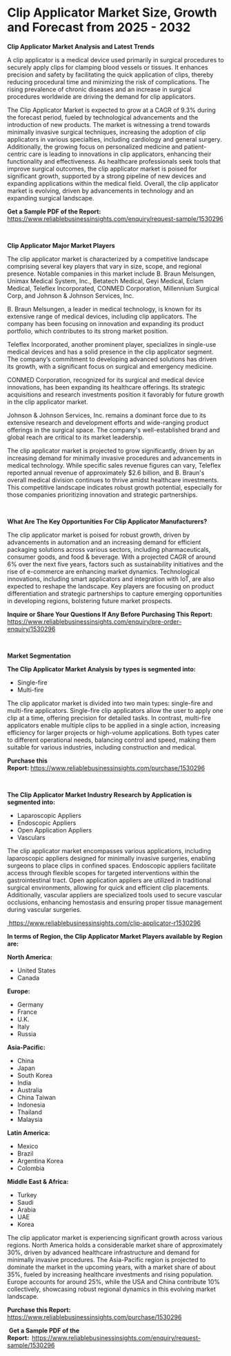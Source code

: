 <p><h1>Clip Applicator Market Size, Growth and Forecast from 2025 - 2032</h1></p><p><strong>Clip Applicator Market Analysis and Latest Trends</strong></p>
<p><p>A clip applicator is a medical device used primarily in surgical procedures to securely apply clips for clamping blood vessels or tissues. It enhances precision and safety by facilitating the quick application of clips, thereby reducing procedural time and minimizing the risk of complications. The rising prevalence of chronic diseases and an increase in surgical procedures worldwide are driving the demand for clip applicators. </p><p>The Clip Applicator Market is expected to grow at a CAGR of 9.3% during the forecast period, fueled by technological advancements and the introduction of new products. The market is witnessing a trend towards minimally invasive surgical techniques, increasing the adoption of clip applicators in various specialties, including cardiology and general surgery. Additionally, the growing focus on personalized medicine and patient-centric care is leading to innovations in clip applicators, enhancing their functionality and effectiveness. As healthcare professionals seek tools that improve surgical outcomes, the clip applicator market is poised for significant growth, supported by a strong pipeline of new devices and expanding applications within the medical field. Overall, the clip applicator market is evolving, driven by advancements in technology and an expanding surgical landscape.</p></p>
<p><strong>Get a Sample PDF of the Report:&nbsp;</strong> <a href="https://www.reliablebusinessinsights.com/enquiry/request-sample/1530296?utm_campaign=3116&utm_medium=2&utm_source=Github&utm_content=ia&utm_term=13042025&utm_id=clip-applicator">https://www.reliablebusinessinsights.com/enquiry/request-sample/1530296</a></p>
<p>&nbsp;</p>
<p><strong>Clip Applicator Major Market Players</strong></p>
<p><p>The clip applicator market is characterized by a competitive landscape comprising several key players that vary in size, scope, and regional presence. Notable companies in this market include B. Braun Melsungen, Unimax Medical System, Inc., Betatech Medical, Geyi Medical, Eclam Medical, Teleflex Incorporated, CONMED Corporation, Millennium Surgical Corp, and Johnson & Johnson Services, Inc.</p><p>B. Braun Melsungen, a leader in medical technology, is known for its extensive range of medical devices, including clip applicators. The company has been focusing on innovation and expanding its product portfolio, which contributes to its strong market position.</p><p>Teleflex Incorporated, another prominent player, specializes in single-use medical devices and has a solid presence in the clip applicator segment. The company’s commitment to developing advanced solutions has driven its growth, with a significant focus on surgical and emergency medicine.</p><p>CONMED Corporation, recognized for its surgical and medical device innovations, has been expanding its healthcare offerings. Its strategic acquisitions and research investments position it favorably for future growth in the clip applicator market.</p><p>Johnson & Johnson Services, Inc. remains a dominant force due to its extensive research and development efforts and wide-ranging product offerings in the surgical space. The company's well-established brand and global reach are critical to its market leadership.</p><p>The clip applicator market is projected to grow significantly, driven by an increasing demand for minimally invasive procedures and advancements in medical technology. While specific sales revenue figures can vary, Teleflex reported annual revenue of approximately $2.6 billion, and B. Braun's overall medical division continues to thrive amidst healthcare investments. This competitive landscape indicates robust growth potential, especially for those companies prioritizing innovation and strategic partnerships.</p></p>
<p>&nbsp;</p>
<p><strong>What Are The Key Opportunities For Clip Applicator Manufacturers?</strong></p>
<p><p>The clip applicator market is poised for robust growth, driven by advancements in automation and an increasing demand for efficient packaging solutions across various sectors, including pharmaceuticals, consumer goods, and food & beverage. With a projected CAGR of around 6% over the next five years, factors such as sustainability initiatives and the rise of e-commerce are enhancing market dynamics. Technological innovations, including smart applicators and integration with IoT, are also expected to reshape the landscape. Key players are focusing on product differentiation and strategic partnerships to capture emerging opportunities in developing regions, bolstering future market prospects.</p></p>
<p><strong>Inquire or Share Your Questions If Any Before Purchasing This Report:</strong> <a href="https://www.reliablebusinessinsights.com/enquiry/pre-order-enquiry/1530296?utm_campaign=3116&utm_medium=2&utm_source=Github&utm_content=ia&utm_term=13042025&utm_id=clip-applicator">https://www.reliablebusinessinsights.com/enquiry/pre-order-enquiry/1530296</a></p>
<p>&nbsp;</p>
<p><strong>Market Segmentation</strong></p>
<p><strong>The Clip Applicator Market Analysis by types is segmented into:</strong></p>
<p><ul><li>Single-fire</li><li>Multi-fire</li></ul></p>
<p><p>The clip applicator market is divided into two main types: single-fire and multi-fire applicators. Single-fire clip applicators allow the user to apply one clip at a time, offering precision for detailed tasks. In contrast, multi-fire applicators enable multiple clips to be applied in a single action, increasing efficiency for larger projects or high-volume applications. Both types cater to different operational needs, balancing control and speed, making them suitable for various industries, including construction and medical.</p></p>
<p><strong>Purchase this Report:&nbsp;</strong><a href="https://www.reliablebusinessinsights.com/purchase/1530296?utm_campaign=3116&utm_medium=2&utm_source=Github&utm_content=ia&utm_term=13042025&utm_id=clip-applicator">https://www.reliablebusinessinsights.com/purchase/1530296</a></p>
<p>&nbsp;</p>
<p><strong>The Clip Applicator Market Industry Research by Application is segmented into:</strong></p>
<p><ul><li>Laparoscopic Appliers</li><li>Endoscopic Appliers</li><li>Open Application Appliers</li><li>Vasculars</li></ul></p>
<p><p>The clip applicator market encompasses various applications, including laparoscopic appliers designed for minimally invasive surgeries, enabling surgeons to place clips in confined spaces. Endoscopic appliers facilitate access through flexible scopes for targeted interventions within the gastrointestinal tract. Open application appliers are utilized in traditional surgical environments, allowing for quick and efficient clip placements. Additionally, vascular appliers are specialized tools used to secure vascular occlusions, enhancing hemostasis and ensuring proper tissue management during vascular surgeries.</p></p>
<p><a href="https://www.reliablebusinessinsights.com/clip-applicator-r1530296?utm_campaign=3116&utm_medium=2&utm_source=Github&utm_content=ia&utm_term=13042025&utm_id=clip-applicator">&nbsp;https://www.reliablebusinessinsights.com/clip-applicator-r1530296</a></p>
<p><strong>In terms of Region, the Clip Applicator Market Players available by Region are:</strong></p>
<p>
    <p> <strong> North America: </strong>
        <ul>
            <li>United States</li>
            <li>Canada</li>
        </ul>
        </p> 
    <p> <strong> Europe: </strong>
        <ul>
            <li>Germany</li>
            <li>France</li>
            <li>U.K.</li>
            <li>Italy</li>
            <li>Russia</li>
        </ul>
        </p> 
    <p> <strong> Asia-Pacific: </strong>
        <ul>
            <li>China</li>
            <li>Japan</li>
            <li>South Korea</li>
            <li>India</li>
            <li>Australia</li>
            <li>China Taiwan</li>
            <li>Indonesia</li>
            <li>Thailand</li>
            <li>Malaysia</li>
        </ul>
        </p> 
    <p> <strong> Latin America: </strong>
        <ul>
            <li>Mexico</li>
            <li>Brazil</li>
            <li>Argentina Korea</li>
            <li>Colombia</li>
        </ul>
        </p> 
    <p> <strong> Middle East & Africa: </strong>
        <ul>
            <li>Turkey</li>
            <li>Saudi</li>
            <li>Arabia</li>
            <li>UAE</li>
            <li>Korea</li>
        </ul>
    </p>
    </p>
<p><p>The clip applicator market is experiencing significant growth across various regions. North America holds a considerable market share of approximately 30%, driven by advanced healthcare infrastructure and demand for minimally invasive procedures. The Asia-Pacific region is projected to dominate the market in the upcoming years, with a market share of about 35%, fueled by increasing healthcare investments and rising population. Europe accounts for around 25%, while the USA and China contribute 10% collectively, showcasing robust regional dynamics in this evolving market landscape.</p></p>
<p><strong>Purchase this Report: </strong><a href="https://www.reliablebusinessinsights.com/purchase/1530296?utm_campaign=3116&utm_medium=2&utm_source=Github&utm_content=ia&utm_term=13042025&utm_id=clip-applicator">https://www.reliablebusinessinsights.com/purchase/1530296</a></p>
<p>&nbsp;<strong>Get a Sample PDF of the Report:&nbsp;&nbsp;</strong><a href="https://www.reliablebusinessinsights.com/enquiry/request-sample/1530296?utm_campaign=3116&utm_medium=2&utm_source=Github&utm_content=ia&utm_term=13042025&utm_id=clip-applicator">https://www.reliablebusinessinsights.com/enquiry/request-sample/1530296</a></p>
<p><strong></strong></p>
<p><p></p><p></p><p></p></p>